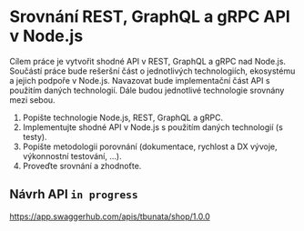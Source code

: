 # Srovnání REST, GraphQL a gRPC API v Node.js
Cílem práce je vytvořit shodné API v REST, GraphQL a gRPC nad Node.js. Součástí práce bude rešeršní část o jednotlivých technologiích, ekosystému a jejich podpoře v Node.js. Navazovat bude implementační část API s použitím daných technologií. Dále budou jednotlivé technologie srovnány mezi sebou.

1. Popište technologie Node.js, REST, GraphQL a gRPC.
2. Implementujte shodné API v Node.js s použitím daných technologií (s testy).
3. Popište metodologii porovnání (dokumentace, rychlost a DX vývoje, výkonnostní testování, …).
4. Proveďte srovnání a zhodnoťte.

## Návrh API `in progress`
https://app.swaggerhub.com/apis/tbunata/shop/1.0.0
